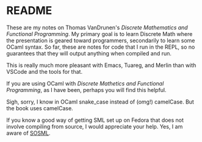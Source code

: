 # README

These are my notes on Thomas VanDrunen's _Discrete Mathematics and Functional Programming_. My primary goal is to learn Discrete Math where the presentation is geared toward programmers, secondarily to learn some OCaml syntax. So far, these are notes for code that I run in the REPL, so no guarantees that they will output anything when compiled and run.

This is really much more pleasant with Emacs, Tuareg, and Merlin than with VSCode and the tools for that.

If you are using OCaml with _Discrete Mathetics and Functional Programming_, as I have been, perhaps you will find this helpful.

Sigh, sorry, I know in OCaml snake_case instead of (omg!) camelCase. But the book uses camelCase.

If you know a good way of getting SML set up on Fedora that does not involve compiling from source, I would appreciate your help. Yes, I am aware of [SOSML](https://sosml.org/editor?0&).
